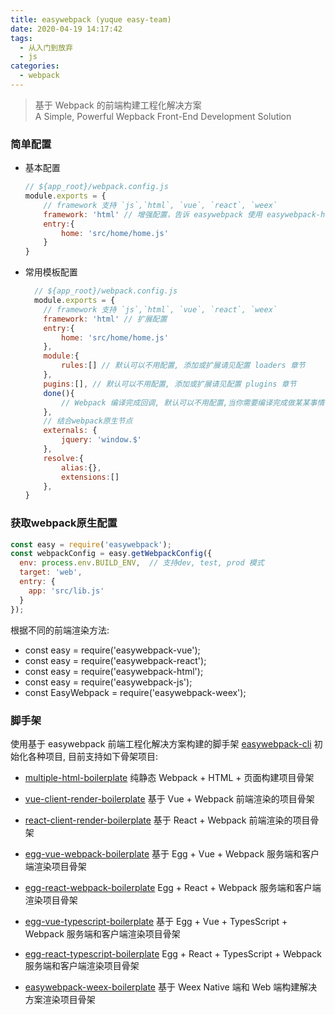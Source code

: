 ```yaml
---
title: easywebpack (yuque easy-team)
date: 2020-04-19 14:17:42
tags:
  - 从入门到放弃
  - js
categories:
  - webpack
---
```


> 基于 Webpack 的前端构建工程化解决方案 <br>
> A Simple, Powerful Wepback Front-End Development Solution

### 简单配置

- 基本配置

  ```js
  // ${app_root}/webpack.config.js
  module.exports = {
      // framework 支持 `js`,`html`, `vue`, `react`, `weex`
      framework: 'html' // 增强配置，告诉 easywebpack 使用 easywebpack-html 方案
      entry:{
          home: 'src/home/home.js'
      }
  }
  ```

- 常用模板配置

    ```js
      // ${app_root}/webpack.config.js
      module.exports = {
        // framework 支持 `js`,`html`, `vue`, `react`, `weex`
        framework: 'html' // 扩展配置
        entry:{
            home: 'src/home/home.js'
        },
        module:{
            rules:[] // 默认可以不用配置, 添加或扩展请见配置 loaders 章节
        },
        pugins:[], // 默认可以不用配置, 添加或扩展请见配置 plugins 章节
        done(){
            // Webpack 编译完成回调, 默认可以不用配置,当你需要编译完成做某某事情(比如上传 cdn)才需要配置
        },
        // 结合webpack原生节点
        externals: {  
            jquery: 'window.$'
        },
        resolve:{
            alias:{},
            extensions:[]
        },
    }
    ```

### 获取webpack原生配置

```js
const easy = require('easywebpack');
const webpackConfig = easy.getWebpackConfig({
  env: process.env.BUILD_ENV,  // 支持dev, test, prod 模式
  target: 'web',
  entry: {
    app: 'src/lib.js'
  }
});
```

根据不同的前端渲染方法:
- const easy = require('easywebpack-vue');
- const easy = require('easywebpack-react');
- const easy = require('easywebpack-html');
- const easy = require('easywebpack-js');
- const EasyWebpack = require('easywebpack-weex');

### 脚手架
使用基于 easywebpack 前端工程化解决方案构建的脚手架 [easywebpack-cli](https://github.com/easy-team/easywebpack-cli) 初始化各种项目, 目前支持如下骨架项目:

- [multiple-html-boilerplate](https://github.com/hubcarl/easywebpack-multiple-html-boilerplate) 纯静态 Webpack + HTML + 页面构建项目骨架

- [vue-client-render-boilerplate](https://github.com/hubcarl/easywebpack-cli-template/tree/master/boilerplate/vue) 基于 Vue + Webpack 前端渲染的项目骨架

- [react-client-render-boilerplate](https://github.com/hubcarl/easywebpack-cli-template/tree/master/boilerplate/react) 基于 React + Webpack 前端渲染的项目骨架

- [egg-vue-webpack-boilerplate](https://github.com/hubcarl/egg-vue-webpack-boilerplate) 基于 Egg + Vue + Webpack 服务端和客户端渲染项目骨架

- [egg-react-webpack-boilerplate](https://github.com/hubcarl/egg-react-webpack-boilerplate) Egg + React + Webpack 服务端和客户端渲染项目骨架

- [egg-vue-typescript-boilerplate](https://github.com/hubcarl/egg-vue-webpack-boilerplate) 基于 Egg + Vue + TypesScript + Webpack 服务端和客户端渲染项目骨架

- [egg-react-typescript-boilerplate](https://github.com/hubcarl/egg-react-webpack-boilerplate) Egg + React + TypesScript + Webpack 服务端和客户端渲染项目骨架

- [easywebpack-weex-boilerplate](https://github.com/hubcarl/easywebpack-weex-boilerplate) 基于 Weex Native 端和 Web 端构建解决方案渲染项目骨架